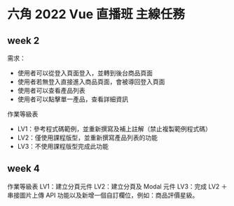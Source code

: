 # 六角 2022 Vue 直播班 主線任務

## week 2

需求：

- 使用者可以從登入頁面登入，並轉到後台商品頁面
- 使用者若無登入直接進入商品頁面，會被導回登入頁面
- 使用者可以查看產品列表
- 使用者可以點擊單一產品，查看詳細資訊

作業等級表

- LV1：參考程式碼範例，並重新撰寫及補上註解（禁止複製範例程式碼）
- LV2：僅使用課程版型，並重新撰寫產品列表的功能
- LV3：不使用課程版型完成此功能

## week 4

作業等級表
LV1：建立分頁元件
LV2：建立分頁及 Modal 元件
LV3：完成 LV2 ＋串接圖片上傳 API 功能以及新增一個自訂欄位，例如：商品評價星級。

